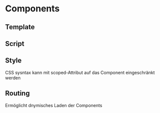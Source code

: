 # Components
## Template
## Script

## Style
CSS sysntax kann mit scoped-Attribut auf das Component eingeschränkt werden
## Routing
Ermöglicht dnymisches Laden der Components